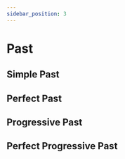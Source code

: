 ```yaml
---
sidebar_position: 3
---
```


# Past

## Simple Past

## Perfect Past

## Progressive Past

## Perfect Progressive Past


